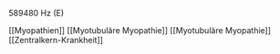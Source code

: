 589480 Hz (E)

[[Myopathien]]
[[Myotubuläre Myopathie]]
[[Myotubuläre Myopathie]]
[[Zentralkern-Krankheit]]